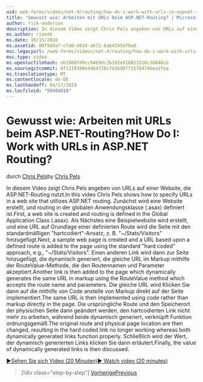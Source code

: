 ```yaml
---
uid: web-forms/videos/net-4/routing/how-do-i-work-with-urls-in-aspnet-routing
title: 'Gewusst wie: Arbeiten mit URLs beim ASP.NET-Routing? | Microsoft-Dokumentation'
author: rick-anderson
description: In diesem Video zeigt Chris Pels angeben von URLs auf einer Website, die ASP.NET-Routing nutzt. Zunächst eine Website erstellt wird und routing wird in der GL erstellt. definiert...
ms.author: riande
ms.date: 10/15/2010
ms.assetid: 08f9d0a7-cfa0-4914-a672-8a64295d7ba8
msc.legacyurl: /web-forms/videos/net-4/routing/how-do-i-work-with-urls-in-aspnet-routing
msc.type: video
ms.openlocfilehash: eb1060fd9cc9469dc2b1d2e918823316c36840cb
ms.sourcegitcommit: 0f1119340e4464720cfd16d0ff15764746ea1fea
ms.translationtype: MT
ms.contentlocale: de-DE
ms.lasthandoff: 04/17/2019
ms.locfileid: "59404818"
---
```

# <a name="how-do-i-work-with-urls-in-aspnet-routing"></a><span data-ttu-id="36d0e-105">Gewusst wie: Arbeiten mit URLs beim ASP.NET-Routing?</span><span class="sxs-lookup"><span data-stu-id="36d0e-105">How Do I: Work with URLs in ASP.NET Routing?</span></span>

<span data-ttu-id="36d0e-106">durch [Chris Pels](https://twitter.com/chrispels)</span><span class="sxs-lookup"><span data-stu-id="36d0e-106">by [Chris Pels](https://twitter.com/chrispels)</span></span>

<span data-ttu-id="36d0e-107">In diesem Video zeigt Chris Pels angeben von URLs auf einer Website, die ASP.NET-Routing nutzt.</span><span class="sxs-lookup"><span data-stu-id="36d0e-107">In this video Chris Pels shows how to specify URLs in a web site that utilizes ASP.NET routing.</span></span> <span data-ttu-id="36d0e-108">Zunächst wird eine Website erstellt, und routing in der globalen Anwendungsklasse (.asax) definiert ist.</span><span class="sxs-lookup"><span data-stu-id="36d0e-108">First, a web site is created and routing is defined in the Global Application Class (.asax).</span></span> <span data-ttu-id="36d0e-109">Als Nächstes eine Beispielwebsite wird erstellt, und eine URL auf Grundlage einer definierten Route wird die Seite mit den standardmäßigen "hartcodiert"-Ansatz, z. B. "~/Stats/Visitors" hinzugefügt.</span><span class="sxs-lookup"><span data-stu-id="36d0e-109">Next, a sample web page is created and a URL based upon a defined route is added to the page using the standard "hard coded" approach, e.g., "~/Stats/Visitors".</span></span> <span data-ttu-id="36d0e-110">Einen anderen Link wird dann zur Seite hinzugefügt, die dynamisch generiert, die gleiche URL im Markup mithilfe der RouteValue-Methode, die den Routennamen und Parameter akzeptiert.</span><span class="sxs-lookup"><span data-stu-id="36d0e-110">Another link is then added to the page which dynamically generates the same URL in markup using the RouteValue method which accepts the route name and parameters.</span></span> <span data-ttu-id="36d0e-111">Die gleiche URL wird Klicken Sie dann auf die mithilfe von Code anstelle von Markup direkt auf der Seite implementiert.</span><span class="sxs-lookup"><span data-stu-id="36d0e-111">The same URL is then implemented using code rather than markup directly in the page.</span></span> <span data-ttu-id="36d0e-112">Die ursprüngliche Route und den Speicherort der physischen Seite dann geändert werden, den hartcodierten Link nicht mehr zu arbeiten, während beide dynamisch generiert, verknüpft Funktion ordnungsgemäß.</span><span class="sxs-lookup"><span data-stu-id="36d0e-112">The original route and physical page location are then changed, resulting in the hard coded link no longer working whereas both dynamically generated links function properly.</span></span> <span data-ttu-id="36d0e-113">Schließlich wird der Wert, der dynamisch generierten Links klicken Sie dann erläutert.</span><span class="sxs-lookup"><span data-stu-id="36d0e-113">Finally, the value of dynamically generated links is then discussed.</span></span>

[<span data-ttu-id="36d0e-114">&#9654;Sehen Sie sich Video (20 Minuten)</span><span class="sxs-lookup"><span data-stu-id="36d0e-114">&#9654; Watch video (20 minutes)</span></span>](https://channel9.msdn.com/Blogs/ASP-NET-Site-Videos/how-do-i-work-with-urls-in-aspnet-routing)

> [!div class="step-by-step"]
> [<span data-ttu-id="36d0e-115">Vorherige</span><span class="sxs-lookup"><span data-stu-id="36d0e-115">Previous</span></span>](how-do-i-use-routing-with-aspnet-web-forms.md)
